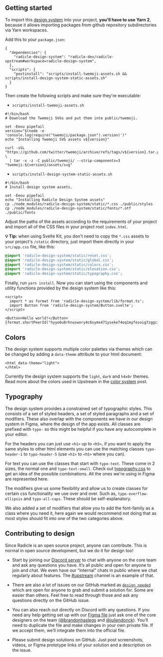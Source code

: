 ## Getting started

To import this [design system][ds] into your project, **you'll have to use Yarn
2**, because it allows importing packages from github repository subdirectories
via Yarn workspaces.

Add this to your `package.json`:
```
{
  "dependencies": {
    "radicle-design-system": "radicle-dev/radicle-upstream#workspace=radicle-design-system",
  },
  "scripts": {
    "postinstall": "scripts/install-twemoji-assets.sh && scripts/install-design-system-static-assets.sh"
  }
}
```

Then create the following scripts and make sure they're executable:

- `scripts/install-twemoji-assets.sh`
```
#!/bin/bash
# Download the Twemoji SVGs and put them into public/twemoji.

set -Eeou pipefail
version="$(node -e 'console.log(require("twemoji/package.json").version)')"
echo "Installing Twemoji SVG assets v${version}"

curl -sSL "https://github.com/twitter/twemoji/archive/refs/tags/v${version}.tar.gz" \
  | tar -x -z -C public/twemoji/ --strip-components=3 "twemoji-${version}/assets/svg"
```

- `scripts/install-design-system-static-assets.sh`
```
#!/bin/bash
# Install design system assets.

set -Eeou pipefail
echo "Installing Radicle Design System assets"
cp ./node_modules/radicle-design-system/static/*.css ./public/styles
cp ./node_modules/radicle-design-system/static/fonts/*.otf ./public/fonts
```

Adjust the paths of the assets according to the requirements of your project
and import all of the CSS files in your project root `index.html`.

**💡 Tip:** when using Svelte Kit, you don't need to copy the `*.css` assets to
your project's `/static` directory, just import them directly in your
`src/app.css` file, like this:

```scss
@import 'radicle-design-system/static/reset.css';
@import 'radicle-design-system/static/global.css';
@import 'radicle-design-system/static/colors.css';
@import 'radicle-design-system/static/elevation.css';
@import 'radicle-design-system/static/typography.css';
```

Finally, run `yarn install`. Now you can start using the components and
utility functions provided by the design system like this:

```
<script>
  import * as format from 'radicle-design-system/lib/format.ts';
  import Button from 'radicle-design-system/Button.svelte';
</script>

<Button>Hello world!</Button>
{format.shortPeerId("hyyo6u8rhnuswory4c6symx471yseke74oq1myfesoig7zggcixejy")}
```


## Colors

The design system supports multiple color palettes via themes which can be
changed by adding a `data-theme` attribute to your html document:
```
<html data-theme="light">
</html>
```

Currently the design system supports the `light`, `dark` and `h4x0r` themes.
Read more about the colors used in Upstream in the [color system][cs] post.


## Typography

The design system provides a constrained set of typographic styles. This
consists of a set of styled headers, a set of styled paragraphs and a set of
modifiers. These also overlap with the components we have in our design system
in Figma, where the design of the app exists. All classes are prefixed with
`typo-` so this might be helpful if you have any autocomplete in your editor.

For the headers you can just use `<h1>` up to `<h5>`, if you want to apply the
same styles to other html elements you can use the matching classes
`typo-header-1` to `typo-header-5` (use `<h1>` to `<h5>` where you can).

For text you can use the classes that start with `typo-text`. These come in
2 sizes, the normal one and `typo-text-small`. Check out
[typography.css][ty] to get an idea of the possible
combinations. All the ones we're using in Figma are represented here.

The modifiers give us some flexibility and allow us to create classes for
certain css functionality we use over and over. Such as,
`typo-overflow-ellipsis` and `typo-all-caps`. These should be self-explanatory.

We also added a set of modifiers that allow you to add the font-family as a
class where you need it, here again we would recommend not doing that as most
styles should fit into one of the two categories above.


## Contributing to design

Since Radicle is an open source project, anyone can contribute. This is normal
in open source development, but we do it for design too!

  - Start by joining our [Discord server][dc] to chat with anyone on the core
    team and ask any questions you have. It’s all public and open for anyone to
    join and chat. We even have our “internal” chats in public where we chat
    regularly about features. The [#upstream][dc] channel is an example of
    that.

  - There are also a lot of issues on our GitHub marked as [`design needed`][dn]
    which are open for anyone to grab and submit a solution for. Some are
    easier than others. Feel free to read through those and ask any questions
    directly on the GitHub issue.

  - You can also reach out directly on Discord with any questions. If you need
    any help getting set up with our [Figma file][ff] just ask one of the core
    designers on the team ([@brandonhaslegs][bo] and [@juliendonck][jd]).
    You’ll need to duplicate the file and make changes in your own private
    file. If we accept them, we’ll integrate them into the official file.

  - Please submit design solutions on GitHub. Just post screenshots, videos, or
    Figma prototype links of your solution and a description on the issue.


[bo]: https://github.com/brandonhaslegs
[cs]: https://radicle.community/t/color-system/166
[dc]: https://discord.com/channels/841318878125490186/843873418205331506
[dn]: https://github.com/radicle-dev/radicle-upstream/issues?q=is%3Aopen+is%3Aissu+label%3Adesign-needed
[ds]: https://radicle-dev.github.io/radicle-upstream
[ff]: https://www.figma.com/file/owmgsbs6lnUt8R1bixstCA/Radicle-Upstream?node-id=4147%3A7246
[jd]: https://github.com/juliendonck
[ty]: ./static/typography.css
